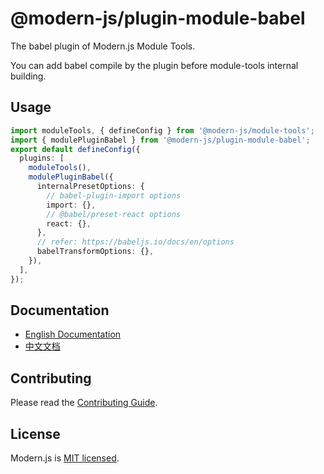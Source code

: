 # @modern-js/plugin-module-babel

The babel plugin of Modern.js Module Tools.

You can add babel compile by the plugin before module-tools internal building.

## Usage

```ts modern.config.ts
import moduleTools, { defineConfig } from '@modern-js/module-tools';
import { modulePluginBabel } from '@modern-js/plugin-module-babel';
export default defineConfig({
  plugins: [
    moduleTools(),
    modulePluginBabel({
      internalPresetOptions: {
        // babel-plugin-import options
        import: {},
        // @babel/preset-react options
        react: {},
      },
      // refer: https://babeljs.io/docs/en/options
      babelTransformOptions: {},
    }),
  ],
});
```

## Documentation

- [English Documentation](https://modernjs.dev/module-tools/en)
- [中文文档](https://modernjs.dev/module-tools/)

## Contributing

Please read the [Contributing Guide](https://github.com/web-infra-dev/modern.js/blob/main/CONTRIBUTING.md).

## License

Modern.js is [MIT licensed](https://github.com/web-infra-dev/modern.js/blob/main/LICENSE).
